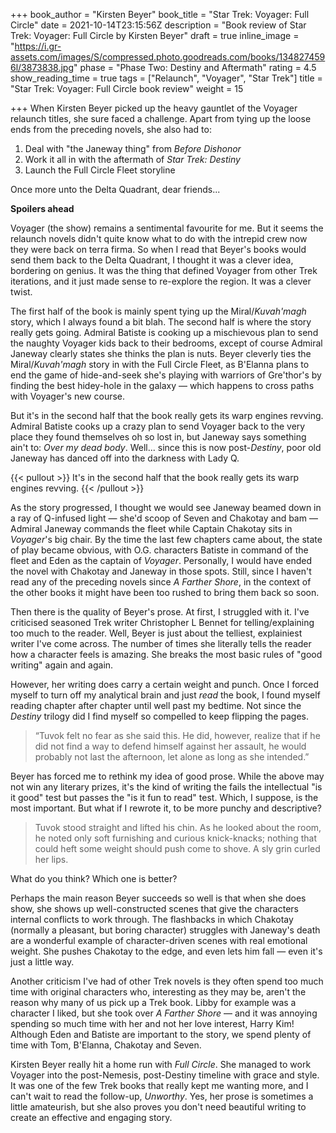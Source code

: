 +++
book_author = "Kirsten Beyer"
book_title = "Star Trek: Voyager: Full Circle"
date = 2021-10-14T23:15:56Z
description = "Book review of Star Trek: Voyager: Full Circle by Kirsten Beyer"
draft = true
inline_image = "https://i.gr-assets.com/images/S/compressed.photo.goodreads.com/books/1348274596l/3873838.jpg"
phase = "Phase Two: Destiny and Aftermath"
rating = 4.5
show_reading_time = true
tags = ["Relaunch", "Voyager", "Star Trek"]
title = "Star Trek: Voyager: Full Circle book review"
weight = 15

+++
When Kirsten Beyer picked up the heavy gauntlet of the Voyager relaunch titles, she sure faced a challenge. Apart from tying up the loose ends from the preceding novels, she also had to: 

1. Deal with "the Janeway thing" from _Before Dishonor_ 
2. Work it all in with the aftermath of _Star Trek: Destiny_ 
3. Launch the Full Circle Fleet storyline

Once more unto the Delta Quadrant, dear friends...

**Spoilers ahead**

<!-- more -->

Voyager (the show) remains a sentimental favourite for me. But it seems the relaunch novels didn't quite know what to do with the intrepid crew now they were back on terra firma. So when I read that Beyer's books would send them back to the Delta Quadrant, I thought it was a clever idea, bordering on genius. It was the thing that defined Voyager from other Trek iterations, and it just made sense to re-explore the region. It was a clever twist. 

The first half of the book is mainly spent tying up the Miral/_Kuvah'magh_ story, which I always found a bit blah. The second half is where the story really gets going. Admiral Batiste is cooking up a mischievous plan to send the naughty Voyager kids back to their bedrooms, except of course Admiral Janeway clearly states she thinks the plan is nuts. Beyer cleverly ties the Miral/_Kuvah'magh_ story in with the Full Circle Fleet, as B'Elanna plans to end the game of hide-and-seek she's playing with warriors of Gre'thor's by finding the best hidey-hole in the galaxy — which happens to cross paths with Voyager's new course. 

But it's in the second half that the book really gets its warp engines revving. Admiral Batiste cooks up a crazy plan to send Voyager back to the very place they found themselves oh so lost in, but Janeway says something ain't to: _Over my dead body_. Well... since this is now post-_Destiny_, poor old Janeway has danced off into the darkness with Lady Q.

{{< pullout >}} It's in the second half that the book really gets its warp engines revving. {{< /pullout >}}

As the story progressed, I thought we would see Janeway beamed down in a ray of Q-infused light — she'd scoop of Seven and Chakotay and bam — Admiral Janeway commands the fleet while Captain Chakotay sits in _Voyager_'s big chair. By the time the last few chapters came about, the state of play became obvious, with O.G. characters Batiste in command of the fleet and Eden as the captain of _Voyager_. Personally, I would have ended the novel with Chakotay and Janeway in those spots. Still, since I haven't read any of the preceding novels since _A Farther Shore_, in the context of the other books it might have been too rushed to bring them back so soon.

Then there is the quality of Beyer's prose. At first, I struggled with it. I've criticised seasoned Trek writer Christopher L Bennet for telling/explaining too much to the reader. Well, Beyer is just about the telliest, explainiest writer I've come across. The number of times she literally tells the reader how a character feels is amazing. She breaks the most basic rules of "good writing" again and again.

However, her writing does carry a certain weight and punch. Once I forced myself to turn off my analytical brain and just _read_ the book, I found myself reading chapter after chapter until well past my bedtime. Not since the _Destiny_ trilogy did I find myself so compelled to keep flipping the pages.

> “Tuvok felt no fear as she said this. He did, however, realize that if he did not find a way to defend himself against her assault, he would probably not last the afternoon, let alone as long as she intended.”

Beyer has forced me to rethink my idea of good prose. While the above may not win any literary prizes, it's the kind of writing the fails the intellectual "is it good" test but passes the "is it fun to read" test. Which, I suppose, is the most important. But what if I rewrote it, to be more punchy and descriptive?

> Tuvok stood straight and lifted his chin. As he looked about the room, he noted only soft furnishing and curious knick-knacks; nothing that could heft some weight should push come to shove. A sly grin curled her lips.  

What do you think? Which one is better? 

Perhaps the main reason Beyer succeeds so well is that when she does show, she shows up well-constructed scenes that give the characters internal conflicts to work through. The flashbacks in which Chakotay (normally a pleasant, but boring character) struggles with Janeway's death are a wonderful example of character-driven scenes with real emotional weight. She pushes Chakotay to the edge, and even lets him fall — even it's just a little way. 

Another criticism I've had of other Trek novels is they often spend too much time with original characters who, interesting as they may be, aren't the reason why many of us pick up a Trek book. Libby for example was a character I liked, but she took over _A Farther Shore_ — and it was annoying spending so much time with her and not her love interest, Harry Kim! Although Eden and Batiste are important to the story, we spend plenty of time with Tom, B'Elanna, Chakotay and Seven. 

Kirsten Beyer really hit a home run with _Full Circle_. She managed to work Voyager into the post-Nemesis, post-Destiny timeline with grace and style. It was one of the few Trek books that really kept me wanting more, and I can't wait to read the follow-up, _Unworthy_. Yes, her prose is sometimes a little amateurish, but she also proves you don't need beautiful writing to create an effective and engaging story. 
